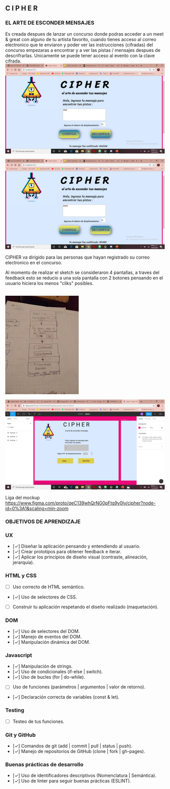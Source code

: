 ## C I P H E R
### EL ARTE DE ESCONDER MENSAJES

Es creada despues de lanzar un concurso donde podras acceder a un meet & great con alguno de tu artista favorito,
cuando tienes acceso al correo electronico que te enviaron y poder ver las instrucciones (cifradas) del concurso empezaras
a encontrar y a ver las pistas / mensajes despues de descrifrarlas. Unicamente se  puede tener acceso al evento con la clave cifrada.
![Cifrar](src/images/Diapositiva1.PNG)

![Descifrar](src/images/Diapositiva2.PNG)

CIPHER va dirigido para las personas que hayan registrado su correo electronico en el concurso.

Al momento de realizar el sketch se consideraron 4 pantallas, a traves del feedback esto se reducio a una sola pantalla con
2 botones pensando en el usuario hiciera los menos "cliks"  posibles.
<br>
<br>

![Sketch](src/images/sketch.jpg)

![Prototipo](src/images/prototipo.png)

Liga del mockup https://www.figma.com/proto/qeC139whQrNG0pFtg9y0ly/cipher?node-id=0%3A1&scaling=min-zoom

### OBJETIVOS DE APRENDIZAJE

### UX
- [✓] Diseñar la aplicación pensando y entendiendo al usuario.
- [✓] Crear prototipos para obtener feedback e iterar.
- [✓] Aplicar los principios de diseño visual (contraste, alineación, jerarquía).

### HTML y CSS

- [ ] Uso correcto de HTML semántico.
- [✓] Uso de selectores de CSS.
- [ ] Construir tu aplicación respetando el diseño realizado (maquetación).

### DOM

- [✓] Uso de selectores del DOM.
- [✓] Manejo de eventos del DOM.
- [✓] Manipulación dinámica del DOM.

### Javascript

- [✓] Manipulación de strings.
- [✓] Uso de condicionales (if-else | switch).
- [✓] Uso de bucles (for | do-while).
- [ ] Uso de funciones (parámetros | argumentos | valor de retorno).
- [✓] Declaración correcta de variables (const & let).

### Testing
- [ ] Testeo de tus funciones.

### Git y GitHub
- [✓] Comandos de git (add | commit | pull | status | push).
- [✓] Manejo de repositorios de GitHub (clone | fork | gh-pages).

### Buenas prácticas de desarrollo
- [✓] Uso de identificadores descriptivos (Nomenclatura | Semántica).
- [✓] Uso de linter para seguir buenas prácticas (ESLINT).
